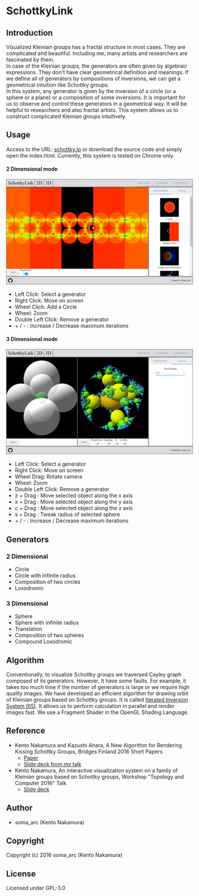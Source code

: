 # SchottkyLink  

## Introduction
Visualized Kleinian groups has a fractal structure in most cases. They are complicated and beautiful. Including me, many artists and researchers are fascinated by them.  
In case of the Kleinian groups, the generators are often given by algebraic expressions. They don't have clear geometrical definition and meanings. If we define all of generators by compositions of inversions, we can get a geometrical intuition like Schottky groups.  
In this system, any generator is given by the inversion of a circle (or a sphere or a plane) or a composition of some inversions.  It is important for us to observe and control these generators in a geometrical way. It will be helpful to researchers and also fractal artists. This system allows us to construct complicated Kleinian groups intuitively.

## Usage
Access to the URL: [schottky.jp](http://schottky.jp) or download the source code and simply open the index.html. Currently, this system is tested on Chrome only.
#### 2 Dimensional mode
![2 Dimensional mode](img/2DimensionalMode.png)
- Left Click: Select a generator
- Right Click: Move on screen
- Wheel Click: Add a Circle
- Wheel: Zoom
- Double Left Click: Remove a generator
- \+ / - : Increase / Decrease maximum iterations


#### 3 Dimensional mode
![3 Dimensional mode](img/3DimensionalMode.png)
- Left Click: Select a generator
- Right Click: Move on screen
- Wheel Drag: Rotate camera
- Wheel: Zoom
- Double Left Click: Remove a generator
- z + Drag : Move selected object along the x axis
- x + Drag : Move selected object along the y axis
- c + Drag : Move selected object along the z axis
- s + Drag : Tweak radius of selected sphere
- \+ / - : Increase / Decrease maximum iterations

## Generators
### 2 Dimensional
- Circle
- Circle with infinite radius
- Composition of two circles
- Loxodromic

### 3 Dimensional
- Sphere
- Sphere with infinite radius
- Translation
- Composition of two spheres
- Compound Loxodromic

## Algorithm
Conventionally, to visualize Schottky groups we traversed Cayley graph composed of its generators.
However, It have some faults. For example, it takes too much time if the number of generators is large or we require high quality images.
We have developed an efficient algorithm for drawing orbit of Kleinian groups based on Schottky groups. It is called [Iterated Inversion System (IIS)](https://github.com/soma-arc/IteratedInversionSystem). It allows us to perform calculation in parallel and render images fast. We use a Fragment Shader in the OpenGL Shading Language.
## Reference
- Kento Nakamura and Kazushi Ahara, A New Algorithm for Rendering Kissing Schottky Groups, Bridges Finland 2016 Short Papers  
	- [Paper](http://archive.bridgesmathart.org/2016/bridges2016-367.html)
	- [Slide deck from my talk](https://speakerdeck.com/soma_arc/a-new-algorithm-for-rendering-kissing-schottky-groups)
- Kento Nakamura, An interactive visualization system on a family of Kleinian groups based on Schottky groups, Workshop "Topology and Computer 2016" Talk
 	- [Slide deck](https://speakerdeck.com/soma_arc/an-interactive-visualization-system-on-a-family-of-kleinian-groups-based-on-schottky-groups)

## Author
- soma_arc (Kento Nakamura)

## Copyright
Copyright (c) 2016 soma_arc (Kento Nakamura)
## License
Licensed under GPL-3.0
